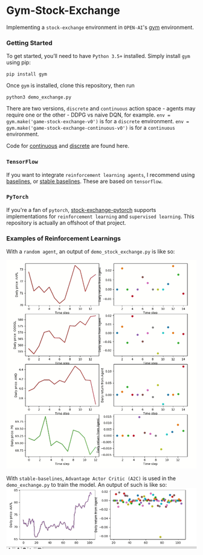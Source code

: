 # Gym-Stock-Exchange

Implementing a `stock-exchange` environment in `OPEN-AI`'s [gym](https://gym.openai.com/) environment.

### Getting Started
To get started, you’ll need to have `Python 3.5+` installed. 
Simply install `gym` using pip:
```
pip install gym
```

Once `gym` is installed, clone this repository, then run 
```
python3 demo_exchange.py
```
There are two versions, `discrete` and `continuous` action space - 
agents may require one or the other - DDPG vs naive DQN, for example.
`env = gym.make('game-stock-exchange-v0')` is for a `discrete` environment.
`env = gym.make('game-stock-exchange-continuous-v0')` is for a `continuous` environment.

Code for [continuous](gym_exchange/envs/stock_exchange_continuous.py) and
[discrete](gym_exchange/envs/stock_exchange.py) are found here.

### `TensorFlow`
If you want to integrate `reinforcement learning agents`, I recommend using
[baselines](https://github.com/openai/baselines/), or [stable baselines](https://github.com/hill-a/stable-baselines). 
These are based on `tensorflow`.

### `PyTorch`
If you're a fan of `pytorch`, [stock-exchange-pytorch](https://github.com/wbaik/stock-exchange-pytorch) supports 
implementations for `reinforcement learning` and `supervised learning`. This repository is actually an offshoot 
of that project.

### Examples of Reinforcement Learnings
With a `random agent`, an output of `demo_stock_exchange.py` is like so:

![screenshot](img/random_agents.gif)

With `stable-baselines`, `Advantage Actor Critic (A2C)` is used in the `demo_exchange.py` to train the model. 
An output of such is like so:
![screenshot](img/a2c_agent.gif)

